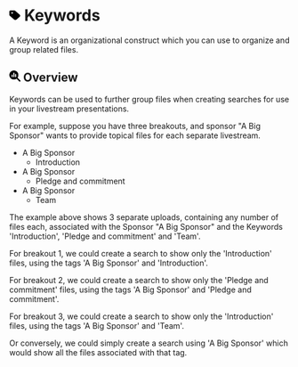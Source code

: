 # <img src="https://raw.githubusercontent.com/vishaldhole173/pro-stream-documentation/main/fontawesome/svgs/solid/tag.svg" width="20" height="20"> Keywords

A Keyword is an organizational construct which you can use to organize and group related files.

## <img src="https://raw.githubusercontent.com/vishaldhole173/pro-stream-documentation/main/fontawesome/svgs/solid/magnifying-glass-chart.svg" width="20" height="20"> Overview

Keywords can be used to further group files when creating searches for use in your livestream presentations.

For example, suppose you have three breakouts, and sponsor "A Big Sponsor" wants to provide topical files for each separate livestream.

- A Big Sponsor
  - Introduction
- A Big Sponsor
  - Pledge and commitment
- A Big Sponsor
  - Team

The example above shows 3 separate uploads, containing any number of files each, associated with the Sponsor "A Big Sponsor" and the Keywords
'Introduction', 'Pledge and commitment' and 'Team'. 

For breakout 1, we could create a search to show only the 'Introduction' files, using the tags 'A Big Sponsor' and 'Introduction'.

For breakout 2, we could create a search to show only the 'Pledge and commitment' files, using the tags 'A Big Sponsor' and 'Pledge and commitment'.

For breakout 3, we could create a search to show only the 'Introduction' files, using the tags 'A Big Sponsor' and 'Team'.

Or conversely, we could simply create a search using 'A Big Sponsor' which would show all the files associated with that tag.


